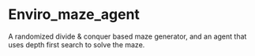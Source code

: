 # Enviro_maze_agent
A randomized divide &amp; conquer based maze generator, and an agent that uses depth first search to solve the maze. 
